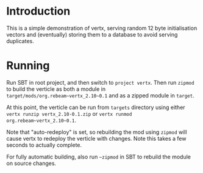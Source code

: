 # Introduction
This is a simple demonstration of vertx, serving random 12 byte initialisation vectors and (eventually) storing them to a database to avoid serving duplicates.
# Running
Run SBT in root project, and then switch to `project vertx`. Then run `zipmod` to build the verticle as both a module in `target/mods/org.rebeam~vertx_2.10~0.1` and as a zipped module in `target`.

At this point, the verticle can be run from `targets` directory using either `vertx runzip vertx_2.10-0.1.zip` or `vertx runmod org.rebeam~vertx_2.10~0.1`.

Note that "auto-redeploy" is set, so rebuilding the mod using `zipmod` will cause vertx to redeploy the verticle with changes. Note this takes a few seconds to actually complete.

For fully automatic building, also run `~zipmod` in SBT to rebuild the module on source changes.
